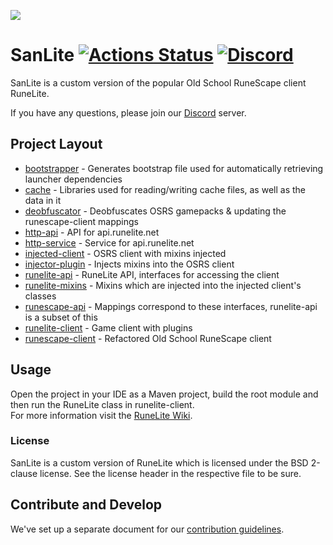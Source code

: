 ![](https://i.imgur.com/Kk1sml0.png)
# SanLite [![Actions Status](https://github.com/SanLiteOSRS/SanLite/workflows/SanLite%20CI%20-%20Push/badge.svg?branch=master)](https://github.com/SanLiteOSRS/SanLite/actions) [![Discord](https://img.shields.io/discord/634166880411713576?style=flat&logo=discord)](https://discord.gg/hNgWmk6)

SanLite is a custom version of the popular Old School RuneScape client RuneLite.

If you have any questions, please join our [Discord](https://discord.gg/hNgWmk6) server.

## Project Layout

- [bootstrapper](bootstrapper/src/main/java/net/runelite/bootstrap) - Generates bootstrap file used for automatically retrieving launcher dependencies
- [cache](cache/src/main/java/net/runelite/cache) - Libraries used for reading/writing cache files, as well as the data in it
- [deobfuscator](deobfuscator/src/main/java/net/runelite/deob) - Deobfuscates OSRS gamepacks & updating the runescape-client mappings
- [http-api](http-api/src/main/java/net/runelite/http/api) - API for api.runelite.net
- [http-service](http-service/src/main/java/net/runelite/http/service) - Service for api.runelite.net
- [injected-client](injected-client) - OSRS client with mixins injected
- [injector-plugin](injector-plugin/src/main/java/net/runelite/injector) - Injects mixins into the OSRS client
- [runelite-api](runelite-api/src/main/java/net/runelite/api) - RuneLite API, interfaces for accessing the client
- [runelite-mixins](runelite-mixins/src/main/java/net/runelite) - Mixins which are injected into the injected client's classes	
- [runescape-api](runescape-api/src/main/java/net/runelite) - Mappings correspond to these interfaces, runelite-api is a subset of this
- [runelite-client](runelite-client/src/main/java/net/runelite/client) - Game client with plugins
- [runescape-client](runescape-client/src/main/java) - Refactored Old School RuneScape client

## Usage

Open the project in your IDE as a Maven project, build the root module and then run the RuneLite class in runelite-client.  
For more information visit the [RuneLite Wiki](https://github.com/runelite/runelite/wiki).

### License

SanLite is a custom version of RuneLite which is licensed under the BSD 2-clause license. See the license header in the respective file to be sure.

## Contribute and Develop

We've set up a separate document for our [contribution guidelines](https://github.com/sanliteosrs/SanLite/blob/master/.github/CONTRIBUTING.md).
